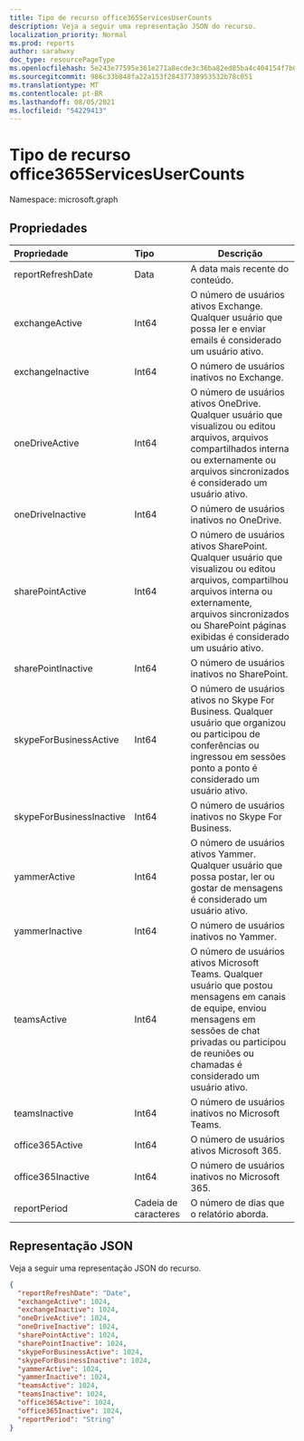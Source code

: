 ```yaml
---
title: Tipo de recurso office365ServicesUserCounts
description: Veja a seguir uma representação JSON do recurso.
localization_priority: Normal
ms.prod: reports
author: sarahwxy
doc_type: resourcePageType
ms.openlocfilehash: 5e243e77595e361e271a8ecde3c36ba82ed85ba4c404154f7b0947bba762f145
ms.sourcegitcommit: 986c33b848fa22a153f28437738953532b78c051
ms.translationtype: MT
ms.contentlocale: pt-BR
ms.lasthandoff: 08/05/2021
ms.locfileid: "54229413"
---
```

# <a name="office365servicesusercounts-resource-type"></a>Tipo de recurso office365ServicesUserCounts

Namespace: microsoft.graph

## <a name="properties"></a>Propriedades

| Propriedade                 | Tipo   | Descrição                              |
| :----------------------- | :----- | ---------------------------------------- |
| reportRefreshDate        | Data   | A data mais recente do conteúdo.          |
| exchangeActive           | Int64  | O número de usuários ativos Exchange. Qualquer usuário que possa ler e enviar emails é considerado um usuário ativo. |
| exchangeInactive         | Int64  | O número de usuários inativos no Exchange. |
| oneDriveActive           | Int64  | O número de usuários ativos OneDrive. Qualquer usuário que visualizou ou editou arquivos, arquivos compartilhados interna ou externamente ou arquivos sincronizados é considerado um usuário ativo. |
| oneDriveInactive         | Int64  | O número de usuários inativos no OneDrive. |
| sharePointActive         | Int64  | O número de usuários ativos SharePoint. Qualquer usuário que visualizou ou editou arquivos, compartilhou arquivos interna ou externamente, arquivos sincronizados ou SharePoint páginas exibidas é considerado um usuário ativo. |
| sharePointInactive       | Int64  | O número de usuários inativos no SharePoint. |
| skypeForBusinessActive   | Int64  | O número de usuários ativos no Skype For Business. Qualquer usuário que organizou ou participou de conferências ou ingressou em sessões ponto a ponto é considerado um usuário ativo. |
| skypeForBusinessInactive | Int64  | O número de usuários inativos no Skype For Business. |
| yammerActive             | Int64  | O número de usuários ativos Yammer. Qualquer usuário que possa postar, ler ou gostar de mensagens é considerado um usuário ativo. |
| yammerInactive           | Int64  | O número de usuários inativos no Yammer.  |
| teamsActive              | Int64  | O número de usuários ativos Microsoft Teams. Qualquer usuário que postou mensagens em canais de equipe, enviou mensagens em sessões de chat privadas ou participou de reuniões ou chamadas é considerado um usuário ativo. |
| teamsInactive            | Int64  | O número de usuários inativos no Microsoft Teams.     |
| office365Active          | Int64  | O número de usuários ativos Microsoft 365.   |
| office365Inactive        | Int64  | O número de usuários inativos no Microsoft 365.     |
| reportPeriod             | Cadeia de caracteres | O número de dias que o relatório aborda.    |

## <a name="json-representation"></a>Representação JSON

Veja a seguir uma representação JSON do recurso.

<!-- {
  "blockType": "resource",
  "@odata.type": "microsoft.graph.office365ServicesUserCounts"
} -->

```json
{
  "reportRefreshDate": "Date", 
  "exchangeActive": 1024, 
  "exchangeInactive": 1024, 
  "oneDriveActive": 1024, 
  "oneDriveInactive": 1024, 
  "sharePointActive": 1024, 
  "sharePointInactive": 1024, 
  "skypeForBusinessActive": 1024, 
  "skypeForBusinessInactive": 1024, 
  "yammerActive": 1024, 
  "yammerInactive": 1024, 
  "teamsActive": 1024, 
  "teamsInactive": 1024, 
  "office365Active": 1024,
  "office365Inactive": 1024,
  "reportPeriod": "String"
}
```


